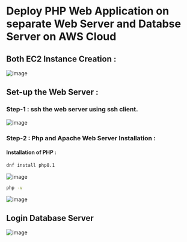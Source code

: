 # Deploy PHP Web Application on separate Web Server and Databse Server on AWS Cloud

## Both EC2 Instance Creation :
![image](https://github.com/rahulchauhan7874/Deploy-Php-web-app-on-separate-web-and-database-server-on-AWS/assets/108551570/40598184-22ca-4d45-ad23-eab32bf40244)


## Set-up the Web Server :
### Step-1 : ssh the web server using ssh client.
![image](https://github.com/rahulchauhan7874/Deploy-Php-web-app-on-separate-web-and-database-server-on-AWS/assets/108551570/e364856d-a3f1-4b5d-9f7c-1352e3ef0a50)

### Step-2 : Php and Apache Web Server Installation :

#### Installation of PHP :

```bash
dnf install php8.1
```
![image](https://github.com/rahulchauhan7874/Deploy-Php-web-app-on-separate-web-and-database-server-on-AWS/assets/108551570/d55558ab-6aaf-428e-b1ff-aaeb9dcef456)

```bash
php -v
```
![image](https://github.com/rahulchauhan7874/Deploy-Php-web-app-on-separate-web-and-database-server-on-AWS/assets/108551570/10630653-153c-4366-9352-2fa736301d7e)






## Login Database Server
![image](https://github.com/rahulchauhan7874/Deploy-Php-web-app-on-separate-web-and-database-server-on-AWS/assets/108551570/8e9814e3-16d9-4696-b85c-8cf2be01febe)



